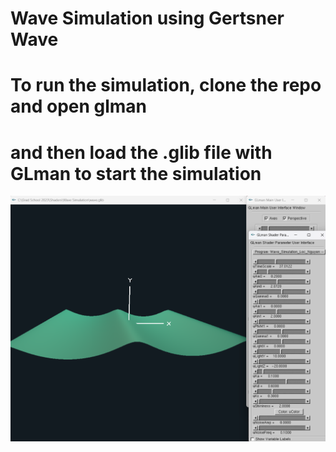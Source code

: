 # Wave Simulation using Gertsner Wave
# To run the simulation, clone the repo and open glman
# and then load the .glib file with GLman to start the simulation
![Alt text](https://github.com/MarsPeper/wave_simulation/blob/main/wave%20simulation.png)
